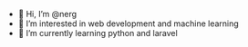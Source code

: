 - 👋 Hi, I’m @nerg
- 👀 I’m interested in web development and machine learning
- 🌱 I’m currently learning python and laravel
<!---
- 💞️ I’m looking to collaborate on 
- 📫 How to reach me ...
--->
<!---
nerg/nerg is a ✨ special ✨ repository because its `README.md` (this file) appears on your GitHub profile.
You can click the Preview link to take a look at your changes.
--->
